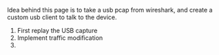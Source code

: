 <!-- TITLE: Python Usbclient -->
<!-- SUBTITLE: A quick summary of Python Usbclient -->

Idea behind this page is to take a usb pcap from wireshark, and create a custom usb client to talk to the device.

1.  First replay the USB capture
2.  Implement traffic modification
3.  